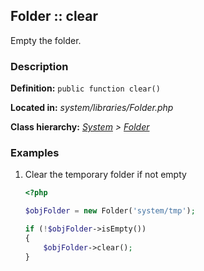 
Folder :: clear
-------------------------------------------

Empty the folder.


### Description ###

**Definition:** `public function clear()`

**Located in:** *system/libraries/Folder.php*

**Class hierarchy:** *[System](../System.md) > [Folder](../Folder.md)*


### Examples ###

1. Clear the temporary folder if not empty

	```php
	<?php

	$objFolder = new Folder('system/tmp');

	if (!$objFolder->isEmpty())
	{
		$objFolder->clear();
	}
	```


